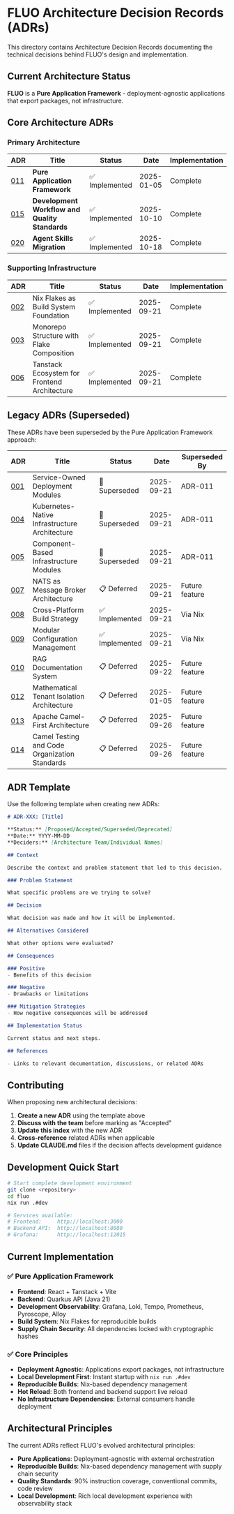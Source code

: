 # FLUO Architecture Decision Records (ADRs)

This directory contains Architecture Decision Records documenting the technical decisions behind FLUO's design and implementation.

## Current Architecture Status

**FLUO** is a **Pure Application Framework** - deployment-agnostic applications that export packages, not infrastructure.

## Core Architecture ADRs

### Primary Architecture
| ADR | Title | Status | Date | Implementation |
|-----|-------|--------|------|----------------|
| [011](./011-pure-application-framework.md) | **Pure Application Framework** | ✅ Implemented | 2025-01-05 | Complete |
| [015](./015-development-workflow-and-quality-standards.md) | **Development Workflow and Quality Standards** | ✅ Implemented | 2025-10-10 | Complete |
| [020](./020-agent-skills-migration.md) | **Agent Skills Migration** | ✅ Implemented | 2025-10-18 | Complete |

### Supporting Infrastructure
| ADR | Title | Status | Date | Implementation |
|-----|-------|--------|------|----------------|
| [002](./002-nix-flakes-build-system.md) | Nix Flakes as Build System Foundation | ✅ Implemented | 2025-09-21 | Complete |
| [003](./003-monorepo-flake-composition.md) | Monorepo Structure with Flake Composition | ✅ Implemented | 2025-09-21 | Complete |
| [006](./006-tanstack-frontend-architecture.md) | Tanstack Ecosystem for Frontend Architecture | ✅ Implemented | 2025-09-21 | Complete |

## Legacy ADRs (Superseded)

These ADRs have been superseded by the Pure Application Framework approach:

| ADR | Title | Status | Date | Superseded By |
|-----|-------|--------|------|---------------|
| [001](./001-service-owned-deployment-modules.md) | Service-Owned Deployment Modules | 🔄 Superseded | 2025-09-21 | ADR-011 |
| [004](./004-kubernetes-native-infrastructure.md) | Kubernetes-Native Infrastructure Architecture | 🔄 Superseded | 2025-09-21 | ADR-011 |
| [005](./005-component-based-infrastructure.md) | Component-Based Infrastructure Modules | 🔄 Superseded | 2025-09-21 | ADR-011 |
| [007](./007-nats-message-broker.md) | NATS as Message Broker Architecture | 📋 Deferred | 2025-09-21 | Future feature |
| [008](./008-cross-platform-build-strategy.md) | Cross-Platform Build Strategy | ✅ Implemented | 2025-09-21 | Via Nix |
| [009](./009-modular-configuration-management.md) | Modular Configuration Management | ✅ Implemented | 2025-09-21 | Via Nix |
| [010](./010-rag-documentation-system.md) | RAG Documentation System | 📋 Deferred | 2025-09-22 | Future feature |
| [012](./012-mathematical-tenant-isolation-architecture.md) | Mathematical Tenant Isolation Architecture | 📋 Deferred | 2025-01-05 | Future feature |
| [013](./013-apache-camel-first-architecture.md) | Apache Camel-First Architecture | 📋 Deferred | 2025-09-26 | Future feature |
| [014](./014-camel-testing-and-organization-standards.md) | Camel Testing and Code Organization Standards | 📋 Deferred | 2025-09-26 | Future feature |

## ADR Template

Use the following template when creating new ADRs:

```markdown
# ADR-XXX: [Title]

**Status:** [Proposed/Accepted/Superseded/Deprecated]
**Date:** YYYY-MM-DD
**Deciders:** [Architecture Team/Individual Names]

## Context

Describe the context and problem statement that led to this decision.

### Problem Statement

What specific problems are we trying to solve?

## Decision

What decision was made and how it will be implemented.

## Alternatives Considered

What other options were evaluated?

## Consequences

### Positive
- Benefits of this decision

### Negative
- Drawbacks or limitations

### Mitigation Strategies
- How negative consequences will be addressed

## Implementation Status

Current status and next steps.

## References

- Links to relevant documentation, discussions, or related ADRs
```

## Contributing

When proposing new architectural decisions:

1. **Create a new ADR** using the template above
2. **Discuss with the team** before marking as "Accepted"
3. **Update this index** with the new ADR
4. **Cross-reference** related ADRs when applicable
5. **Update CLAUDE.md** files if the decision affects development guidance

## Development Quick Start

```bash
# Start complete development environment
git clone <repository>
cd fluo
nix run .#dev

# Services available:
# Frontend:     http://localhost:3000
# Backend API:  http://localhost:8080
# Grafana:      http://localhost:12015
```

## Current Implementation

### ✅ Pure Application Framework
- **Frontend**: React + Tanstack + Vite
- **Backend**: Quarkus API (Java 21)
- **Development Observability**: Grafana, Loki, Tempo, Prometheus, Pyroscope, Alloy
- **Build System**: Nix Flakes for reproducible builds
- **Supply Chain Security**: All dependencies locked with cryptographic hashes

### ✅ Core Principles
- **Deployment Agnostic**: Applications export packages, not infrastructure
- **Local Development First**: Instant startup with `nix run .#dev`
- **Reproducible Builds**: Nix-based dependency management
- **Hot Reload**: Both frontend and backend support live reload
- **No Infrastructure Dependencies**: External consumers handle deployment

## Architectural Principles

The current ADRs reflect FLUO's evolved architectural principles:

- **Pure Applications**: Deployment-agnostic with external orchestration
- **Reproducible Builds**: Nix-based dependency management with supply chain security
- **Quality Standards**: 90% instruction coverage, conventional commits, code review
- **Local Development**: Rich local development experience with observability stack
